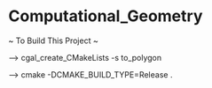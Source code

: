 # Computational_Geometry

~ To Build This Project ~

-->  cgal_create_CMakeLists -s to_polygon

--> cmake -DCMAKE_BUILD_TYPE=Release .